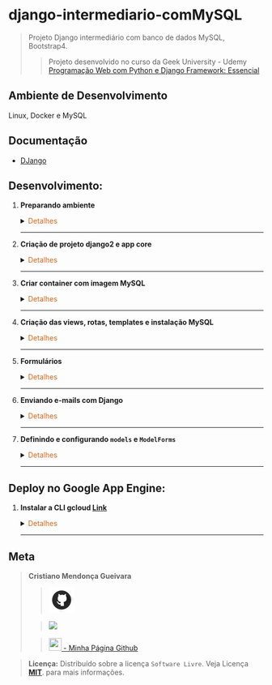 # django-intermediario-comMySQL

>Projeto Django intermediário com banco de dados MySQL, Bootstrap4.
> 
>>Projeto desenvolvido no curso da Geek University - Udemy [Programação Web com Python e Django Framework: Essencial](https://www.udemy.com/course/programacao-web-com-django-framework-do-basico-ao-avancado/)

## Ambiente de Desenvolvimento
Linux, Docker e MySQL

## Documentação
- [DJango](https://www.djangoproject.com/)
## Desenvolvimento:
1. <span style="color:383E42"><b>Preparando ambiente</b></span>
    <details><summary><span style="color:Chocolate">Detalhes</span></summary>
    <p>

    - Criar repositório no github
    - Criar README básico
    - Criar e ativar ambiente virtual
        ```sh
        python3 -m venv venv
        source venv/bin/activate
        ```
    - Instalação pip - se necessario
        ```sh
        sudo apt update
        sudo apt install python3-pip
        pip3 --version
        ```
    - Instalar o `django`, `whitenoise`(para os arquivos staticos), `gunicorn`( servidor para python), `django-bootstrap4` (integrado com django), `PyMySQL`(driver de conexão com o banco mysql) e `django-std-image`(para trabalhar com imagens)
        ```sh
        sudo apt update
        pip3 install django
        pip3 install whitenoise gunicorn django-bootstrap4 PyMySQL django-stdimage
        ```
    - Criação arquivo requirements
    Contém informaçẽos sobre todas as bibliotecas utilizadas no projeto. Para atualizar o arquivo, basta executar o comando novamente após instalar outras bibliotecas.
        ```sh
        pip freeze > requirements.txt
        ```
    </p>

    </details> 

    ---

2. <span style="color:383E42"><b>Criação de projeto django2 e app core</b></span>
    <details><summary><span style="color:Chocolate">Detalhes</span></summary>
    <p>

    - Criar app no mesmo diretório/pasta que está o projeto. Usa ponto espaço e ponto no final para não criar subdiretório
        >Criarei um arquivo `meusDados.py` com com as informaçoes que não quero que vá para repositório - Então incluirei o arquivo com a classe no gitignore
        ```sh
        django-admin startproject django2 .
        django-admin startapp core
        ```
    - Incluir apps em Installed apps - settings
        ```python
        INSTALLED_APPS = [
        'django.contrib.admin',
        'django.contrib.auth',
        'django.contrib.contenttypes',
        'django.contrib.sessions',
        'django.contrib.messages',
        'django.contrib.staticfiles',

        'core',
        'bootstrap4',
        'stdimage',
        ]
        ```
    - Adicionando MIDDLEWARE `whitenoise`, porém deixar comentado para uso posterior
        ```python
        MIDDLEWARE = [
            # ...
            "django.middleware.security.SecurityMiddleware",
            #"whitenoise.middleware.WhiteNoiseMiddleware",
            # ...
        ]
        ```
    
    - Informar diretório de templates no settings
        ```python
        TEMPLATES = [
            {
                'BACKEND': 'django.template.backends.django.DjangoTemplates',
                'DIRS': ['templates'],
                'APP_DIRS': True,
                'OPTIONS': {
                    'context_processors': [
                        'django.template.context_processors.debug',
                        'django.template.context_processors.request',
                        'django.contrib.auth.context_processors.auth',
                        'django.contrib.messages.context_processors.messages',
                    ],
                },
            },
        ]
        ```
    - Configurar databases
        ```python
        DATABASES = {
            'default': {
                'ENGINE': 'django.db.backends.mysql',
                'NAME': MeusDados['MYSQLDATABASENAME'],
                'USER': MeusDados['USUARIO_MYSQL'],
                'PASSWORD': MeusDados['SENHA_MYSQL'],
                'HOST': MeusDados['HOST'],
                'PORT':'3306',
                
            }
        }
        ```
    - Definindo timezone Em `settings.py`
        ```python
        # Internationalization
        # https://docs.djangoproject.com/en/4.2/topics/i18n/

        LANGUAGE_CODE = 'pt-br'

        TIME_ZONE = 'America/Sao_Paulo'

        USE_I18N = True

        USE_TZ = True

        ```

    - Configuração para arquivos státicos e `settings.py`
        ```python
        STATIC_URL = 'static/'
        STATIC_ROOT = os.path.join(STATIC_URL, 'staticfiles')
        ```
    </p>

    </details> 

    ---

3. <span style="color:383E42"><b>Criar container com imagem MySQL</b></span>
    <details><summary><span style="color:Chocolate">Detalhes</span></summary>
    <p>

    - [Documentação dockerhub](https://hub.docker.com/_/mysql/tags)
        Baixa imagem `pull mysql`
        Cria container 
        Nomeando `--name django2` 
        Adiciono informação da porta `-p 3306:3306`
        Informo a senha `MYSQL_ROOT_PASSWORD=suasenha`
        ```bash
        docker pull mysql
        sudo docker run -p 3306:3306 --name django2 -e MYSQL_ROOT_PASSWORD=suasenha -d mysql
        ```

        Inciar container
        ```bash
        sudo docker start django2
        ```

        Verificar `id` container e `ip` do container
        ```bash
        sudo docker ps
        sudo docker container inspect idcontainer
        ```

        Acessar container no modo interativo - container em execução
        ```bash
        sudo docker exec -it idcontainer bash
        ```

        Acessar mysql terminal. Informar senha
        ```bash
        mysql -u root -p 
        ```

        Criar database
        ```sql
        create database django2;
        ```

        Exibir databases
        ```sql
        show databases
        ```

    - Testar acesso com `Workbench`
        Instale o Workench pela loja de aplicativos linux
        Se algum erro ao configurar, como:
        `....Workbench incompatible/nonstandard server....`

        Após abrir o `Workbench` pressione `ctrl + r` ou clic em `Database` e selecione Reverse Engineer
        Informe `ip, user e password` do container em execução
    

    </p>

    </details> 

    ---

4. <span style="color:383E42"><b>Criação das views, rotas, templates e instalação MySQL</b></span>
    <details><summary><span style="color:Chocolate">Detalhes</span></summary>
    <p>

    - Criação das views `index, contato, produto`
        ```python
        from django.shortcuts import render

        def index(request):
            return render(request, 'index.html')

        def contato(request):
            return render(request, 'contato.html')

        def produto(request):
            return render(request, 'produto.html')
        ```

    - Criação diretórios:
        `core/templates`
        `core/static`
        `core/static/css`
        `core/static/css/js`
        `core/static/css/js/images`

    - Criação templates
        >index.html
        ```html
        <!DOCTYPE html>
        <html lang="pt-br">
        <head>
            <meta charset="UTF-8">
            <meta name="viewport" content="width=device-width, initial-scale=1.0">
            <title>Index</title>
        </head>
        <body>
            <h1>Index</h1>
        </body>
        </html>
        ```
        
        >contado.html
        ```html
        <!DOCTYPE html>
        <html lang="pt-br">
        <head>
            <meta charset="UTF-8">
            <meta name="viewport" content="width=device-width, initial-scale=1.0">
            <title>Cotato</title>
        </head>
        <body>
            <h1>Contato</h1>
        </body>
        </html>
        ```

        >produto.html
        ```html
        <!DOCTYPE html>
        <html lang="pt-br">
        <head>
            <meta charset="UTF-8">
            <meta name="viewport" content="width=device-width, initial-scale=1.0">
            <title>Produto</title>
        </head>
        <body>
            <h1>Produto</h1>    
        </body>
        </html>
        ```

    - Criar arquivo de rotas app core `core/urls.py`
        ```python
        urlpatterns = [
        path('', index, name='index'),
        path('contato/', contato, name='contato'),
        path('produto/', produto, name='produto'),
        ]
        ```

    - Incluir `rota` no arquivo de rotas do projeto que direciona para arquivo de rotas do app core - `django2/urls.py`
        ```python
        path('', include('core.urls')),
        ```

    - Instale o `libmysqlclient-dev` se necessário
        **Obs.:** no terminal principal/local, não no projeto
        ```bash
        sudo apt-get install libmysqlclient-dev python3-dev
        ```

    - Instalar `MysSQL` no projeto
        ```bash
        pip install MySQL
        ```

    - Atualizar o `requirements.txt`
        ```bash
        pip freeze > requirements.txt
        ```

    - Executar o `migrate` para criação das tabelas django no `database`
        Não esquecer de dar os privilégios necessários ao usuário do banco de dados
        ```bash
        python manage.py migrate
        ```

    - Criar super usuário do projeto
        ```bash
        python manage.py createsuperuser
        ```
    
    - Testar aplicação, se não der nenhum erro, teste no navegador com `localhost:8000`
        ```bash
        python3 manage.py runserver
        ```

    </p>

    </details> 

    ---

5. <span style="color:383E42"><b>Formulários</b></span>
    <details><summary><span style="color:Chocolate">Detalhes</span></summary>
    <p>

    - Verificar os atributos de um form django com `python shell`
        >Observe que o sinal `>>>` é mostrado ao executar o primeiro comando, significa que está no python shell, não é parte do comando
        ```bash
        python manage.py shell
        >>> from django import forms
        >>> dir(forms)
        >>> help(forms.CharFields)
        ```

    - Criar arquivo `core/forms.py` - Arquivo que contém todos os formulários da aplicação - Criar o form `ContatoForm` 
        ```python
        from django import forms

        class ContatoForm(forms.Form):
            nome = forms.CharField(label='Nome', max_length=100)
            email = forms.EmailField(label='Email', max_length=100)
            assunto = forms.CharField(label='Assunto', max_length=120)
            # widget - Determina que seja um campo de texto com várias linhas
            mensagem = forms.CharField(label='mensagem', widget=forms.Textarea())
        ```

    - Incluir `ContatoForm` na view `contato`
        ```python
        from django.shortcuts import render
        from django.contrib import messages

        from .forms import ContatoForm

        def index(request):
            return render(request, 'index.html')

        def contato(request):
            form = ContatoForm(request.POST or None)

            if str(request.method) == 'POST':
                print(f'Post: {request.POST}')
                if form.is_valid():
                    nome = form.cleaned_data['nome']
                    email = form.cleaned_data['email']
                    assunto = form.cleaned_data['assunto']
                    mensagem = form.cleaned_data['mensagem']

                    print('Mensagem enviada')
                    print(f'Nome: {nome}')
                    print(f'Email: {email}')
                    print(f'Assunto: {assunto}')
                    print(f'mensagem: {mensagem}')

                    messages.success(request, 'E-mail enviado com sucesso!')
                else:
                    messages.error(request, 'Erro ao enviar e-mail')
                    form = ContatoForm()
            context = {
                'form': form,
            }
            return render(request, 'contato.html', context)

        def produto(request):
            return render(request, 'produto.html')
        ```

    - Incluir `ContatoForm` ao template `contato.html`
        >Incluir bootstrap4 ao template `{% load bootstrap4 %}`
        `autocomplete`como `off` é para desativar opção autocomplete do formulário, evitando exibir dados informados anteriormente pelos usuários.
        `{% csrf_token %}` - Segurança - É criado um token a cada solicitação que usado para validar o formulário. É possível verificar esse token ao inspecionar página no navegador.
        `{% bootstrap_form form %}` - Indica ao bootstrap para aplicar css no `form` que recebeu como parâmetro da view `contato`
        
        ```html
        {% load bootstrap4 %}
        <!DOCTYPE html>
        <html lang="pt-br">
        <head>
            <meta charset="UTF-8">
            <title>Contato</title>
            {% bootstrap_css %}
        </head>
        <body>
            <div class="container">
                <h1>Contato</h1>
                {% bootstrap_messages %}

                <form action="{% url 'contato' %}" method="post" class="form" autocomplete="off">
                    {% csrf_token %}
                    {% bootstrap_form form %}
                    {% buttons %}
                        <button type="submit" class="btn btn-primary">Enviar Mensagem</button>
                    {% endbuttons %}
                </form>
            </div>
        {% bootstrap_javascript jquery='full' %}
        </body>
        </html>
        ```

    - Testar
        ```bash
        python manage.py runserver
        ```

    </p>

    </details>

    ---

6. <span style="color:383E42"><b>Enviando e-mails com Django</b></span>
    <details><summary><span style="color:Chocolate">Detalhes</span></summary>
    <p>

    - Configuração email em `django2/settings.py`
        >Usado `EMAIL_BACKEND` para teste - Parte comentada é para uso com provedor de email
        ```python
        #...
        STATIC_ROOT = os.path.join(STATIC_URL, 'staticfiles')

        # Configuração de Email do seu servidor de email
        EMAIL_BACKEND = 'django.core.mail.backends.console.EmailBackend'

        """
        EMAIL_HOST = `localhost`
        EMAIL_HOST_USER = `seuemail@seudomínio.com.br`
        EMAIL_PORT = 587
        EMAIL_USER_TSL = True
        EMAIL_HOST_PASSWORD = `sua senha`
        """
        #...
        ```

    - Incluir método para enviar email em `core/forms.py - ContatoForm`
        ```python
        #...
        def send_mail(self):
        nome = self.cleaned_data['nome']
        email = self.cleaned_data['email']
        assunto = self.cleaned_data['assunto']
        mensagem = self.cleaned_data['mensagem']

        conteudo = f'Nome: {nome}\nE-mail: {email}\nAssunto: {assunto}\nMensagem: {mensagem}'

        mail = EmailMessage(
            subject='E-mail enviado pelo sistema django2',
            body=conteudo,
            from_email='contato@seudominio.com.br',
            to=['contato@seudominio.com.br',],
            headers={'Reply-To': email}
        )
        mail.send()
        #...
        ```

    - View `contato` configurada para usar o método `send_mail`
        ```python
        #...
        def contato(request):
            form = ContatoForm(request.POST or None)

            if str(request.method) == 'POST':
                print(f'Post: {request.POST}')
                if form.is_valid():
                    form.send_mail()

                    messages.success(request, 'E-mail enviado com sucesso!')
                else:
                    messages.error(request, 'Erro ao enviar e-mail')
                    form = ContatoForm()
            context = {
                'form': form,
            }
            return render(request, 'contato.html', context)
        #...
        ```


    </p>

    </details>

    ---

7. <span style="color:383E42"><b>Definindo e configurando `models` e `ModelForms`</b></span>
    <details><summary><span style="color:Chocolate">Detalhes</span></summary>
    <p>

    >Info: 
    >slugify - usado para criar url válida com texto passado
    >[signals](https://docs.djangoproject.com/en/4.2/topics/signals/) - Usado para detectar evento/ação que ocorra em outro lugar/objeto, neste caso `Produto` - [Tutorial](https://www.youtube.com/watch?v=CZ7vUBLpoZc)

    - Definindo modelo Produto em `core/models.py` - após definir o modelo, executar o `makemigrations e depois migrate`
        ```python
        from django.db import models
        from stdimage.models import StdImageField


        #SIGNALS
        from django.db.models import signals
        from django.template.defaultfilters import slugify


        class Base(models.Model):
            criado = models.DateField(`Data de Criação`, auto_now_add=True)
            modificado = models.DateField(`Data de Atualização`, auto_now=True)
            ativo = models.BooleanField(`Ativo?`, default=True)

            class Meta:
                abstract = True


        class Produto(Base):
            nome = models.CharField(`Nome`, max_length=100)
            preco = models.DecimalField(`Preço`, max_digits=8, decimal_places=2)
            estoque = models.IntegerField(`Estoque`)
            imagem = StdImageField(`Imagem`, upload_to=`produtos`, variations={`thumb`:(124,124)})
            slug = models.SlugField(`Slug`, max_length=100, blank=True, editable=False)

            def __str__(self):
                return self.nome


        def produto_pre_save(signal, instance, sender, **kwargs):
            instance.slug = slugify(instance.nome)


        signals.pre_save.connect(produto_pre_save, sender=Produto)

        ```
        Terminal
        ```bash
        python manage.py makemigrations
        python manage.py migrate
        ```

    - Configurar  exibição de `Produto` em painel admin `core/admin.py `
        ```python
        from django.contrib import admin

        from .models import Produto


        @admin.register(Produto)
        class ProdutoAdmim(admin.ModelAdmin):
            list_display = (`nome`, `preco`, `estoque`, `slug`, `criado`, `modificado`, `ativo`)
        ```

    - Testar aplicação, se não der nenhum erro, teste no navegador com `localhost:8000/admin`
        Cadastrar produto, inserir imagem para produto - Verificar slug

    - Criar `modelForm` de produto
        ```python
        class ProdutoModelForm(forms.ModelForm):

        class Meta:
            model = Produto
            fields = ['nome', 'preco', 'estoque', 'imagem']
        ```
    
    - Configurando view Produto - Inclusão de controle de acesso usando `Seção` do usuário
        > Em caso de usuário anônimo (não estando logado), será redirecionado para página `index.html`
        ```python
        def produto(request):
        if str(request.user) != 'AnonymousUser':
            if str(request.method) == 'POST':
                form = ProdutoModelForm(request.POST, request.FILES)
                if form.is_valid():
                    # Permite acessar as informações antes de serem salvas no banco de dados
                    # prod = form.save(commit=False)
                    form.save()

                    messages.success(request, 'Produto salvo com sucesso.')
                    form = ProdutoModelForm()
                else:
                    messages.error(request, 'Erro ao salvar produto.')
            else:
                form = ProdutoModelForm()
            context = {
                'form': form
            }
            return render(request, 'produto.html', context)
        else:
            return redirect('index')
        ```

    - Configurando template produto - botstrap4
        >Configuração para envio de arquivos no form `enctype="multipart/form-data"`
        ```html
        {% load bootstrap4 %}
        <!DOCTYPE html>
        <html lang="pt-br">
        <head>
            <meta charset="UTF-8">
            <title>Produto</title>
            {% bootstrap_css %}
        </head>
        <body>
            <div class="container">
                <h1>Produto</h1>
                {% bootstrap_messages %}

                <form action="{% url 'produto' %}" method="post" class="form" autocomplete="off" enctype="multipart/form-data">
                    {% csrf_token %}

                    {% bootstrap_form form %}
                    {% buttons %}
                        <button type="submit" class="btn btn-primary">Cadastrar</button>
                    {% endbuttons %}
                </form>
            </div>
        {% bootstrap_javascript jquery='full' %}
        </body>
        </html>
        ```

    - Configurando diretório de midias/imagens em `settings` - Diretório e arquivos usados em modo debug
        >Obervação: Foi removido o diretório `produtos` que estava sendo usado anteriormente.
        ```python
        #..
        STATIC_ROOT = os.path.join(BASE_DIR, `staticfiles`)
        MEDIA_URL = `media/`
        MEDIA_ROOT = os.path.join(BASE_DIR, `media`)
        #...
        ```

    - Configurando arquivo urls do projeto2
        >Usado para permitir fazer acesso aos arquivos de mídias nos templates. O método `static(...)` retorna url para os arquivos. Usado no modo debug
        ```python
        from django.contrib import admin
        from django.urls import path, include

        from django.conf.urls.static import static
        from django.conf import settings

        urlpatterns = [
            path('admin/', admin.site.urls),
            path('', include('core.urls')),
        ] + static(settings.MEDIA_URL, document_root=settings.MEDIA_ROOT)
        ```
    - Cofigurando a view `index` em `core/views.py`
        > Configurado envio de lista de produtos no contexto para página index
        ```python
        def index(request):
        context = {
            'produtos': Produto.objects.all()
        }
        return render(request, 'index.html', context)
        ```
    
    - Inclusão arquivo `core/static/css/styles.css` 
        >Configurar cor do link do produto
        ```css
        a{
            color: #fff;
        }
        ```

    - Configurando template `core/templates/index.html`
        ```html
        {% load bootstrap4 %}
        {% load static %}
        <!DOCTYPE html>
        <html lang="pt-br">
        <head>
            <meta charset="UTF-8">
            <title>Index</title>
            {% bootstrap_css %}
            <link href="{% static 'css/styles.css' %}" rel="stylesheet">
        </head>
        <body>
            <div class="container">
                {% if produtos %}
                <h1>Produtos</h1>

                <table class="table table-dark">
                    <thead>
                        <tr>
                            <th scope="col">#</th>
                            <th scope="col">Produto</th>
                            <th scope="col">Preço</th>
                            <th scope="col">Estoque</th>
                        </tr>
                    </thead>
                    <tbody>
                        {% for produto in produtos %}
                            <tr>
                                <td scope="row">{{ produto.id }}</td>
                                <td scope="row"><a href="#modal{{produto.id}}" data-toggle="modal">{{ produto.nome }}</a></td>
                                <td scope="row">{{ produto.preco }}</td>
                                <td scope="row">{{ produto.estoque }}</td>
                            </tr>
                            <div class="modal fade bd-example-modal-lg show" id="modal{{produto.id}}" role="dialog">
                                <div class="modal-dialog">
                                    <div class="modal-content">
                                        <div class="modal-header">
                                            <h5 class="modal-title" id="modal-produto-label">Detalhes do produto</h5>
                                            <button type="button" class="close" data-dismiss="modal">
                                                <span aria-hidden="true">&times;</span>
                                            </button>
                                        </div>
                                        <div class="modal-body" id="dynamic-content">
                                            <img src="{{ produto.imagem.url }}" class="img-fluid" alt="{{ produto.nome }}"/>
                                        </div>
                                    </div>
                                </div>
                            </div>
                        {% endfor %}
                    </tbody>
                </table>
                {% else %}
                    <h2>Ainda não existem produtos cadastrados. :(</h2>
                {% endif %}
            </div>
        {% bootstrap_javascript jquery='full' %}
        </body>
        </html>
        ```
    </p>

    </details>

    ---


## Deploy no Google App Engine:
1. <span style="color:383E42"><b>Instalar a CLI gcloud [Link](https://cloud.google.com/sdk/docs/install?hl=pt-br)</b></span>
    <details><summary><span style="color:Chocolate">Detalhes</span></summary>
    <p>

    >Em Desenvolvimento.....

    </p>

    </details>

    ---

## Meta
><span style="color:383E42"><b>Cristiano Mendonça Gueivara</b> </span>
>
>>[<img src="readmeImages/githubIcon.png">](https://github.com/sspectro "Meu perfil no github")
>
>><a href="https://linkedin.com/in/cristiano-m-gueivara/"><img src="https://img.shields.io/badge/-LinkedIn-%230077B5?style=for-the-badge&logo=linkedin&logoColor=white"></a> 
>
>>[<img src="https://sspectro.github.io/images/cristiano.jpg" height="25" width="25"> - Minha Página Github](https://sspectro.github.io/#home "Minha Página no github")<br>



><span style="color:383E42"><b>Licença:</b> </span> Distribuído sobre a licença `Software Livre`. Veja Licença **[MIT](https://opensource.org/license/mit/)**. para mais informações.